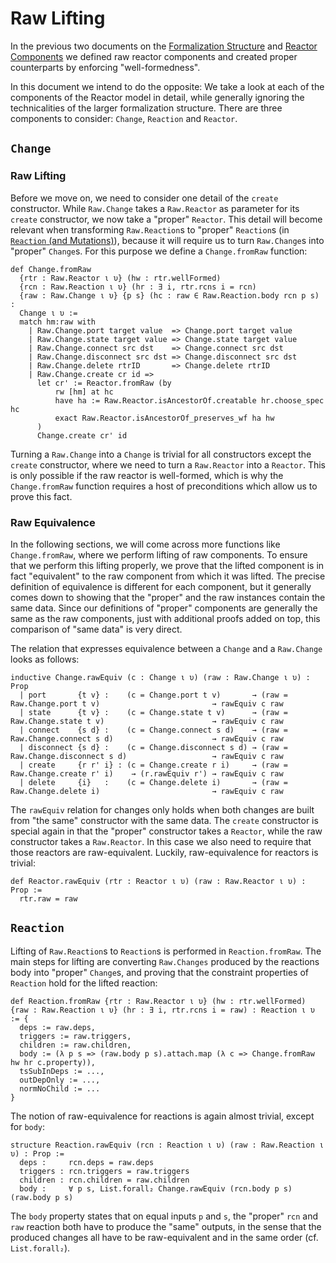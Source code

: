 # Raw Lifting

In the previous two documents on the [Formalization Structure](1.%20Formalization%20Structure.md)
and [Reactor Components](2.%20Reactor%20Components.md) we defined raw reactor components and created proper counterparts by enforcing "well-formedness".


In this document we intend to do the opposite: We take a look at each of the components of
the Reactor model in detail, while generally ignoring the technicalities of the larger 
formalization structure. There are three components to consider: `Change`, `Reaction` and `Reactor`.

## `Change`

### Raw Lifting

Before we move on, we need to consider one detail of the `create` constructor.
While `Raw.Change` takes a `Raw.Reactor` as parameter for its `create` constructor, we now take a "proper"
`Reactor`. This detail will become relevant when transforming `Raw.Reaction`s to "proper" `Reaction`s
(in [`Reaction` (and Mutations)](#reaction-and-mutations)), because it will require us to turn `Raw.Change`s into "proper" `Change`s.
For this purpose we define a `Change.fromRaw` function:

```lean
def Change.fromRaw
  {rtr : Raw.Reactor ι υ} (hw : rtr.wellFormed) 
  {rcn : Raw.Reaction ι υ} (hr : ∃ i, rtr.rcns i = rcn) 
  {raw : Raw.Change ι υ} {p s} (hc : raw ∈ Raw.Reaction.body rcn p s) : 
  Change ι υ :=
  match hm:raw with 
    | Raw.Change.port target value  => Change.port target value  
    | Raw.Change.state target value => Change.state target value 
    | Raw.Change.connect src dst    => Change.connect src dst    
    | Raw.Change.disconnect src dst => Change.disconnect src dst 
    | Raw.Change.delete rtrID       => Change.delete rtrID
    | Raw.Change.create cr id => 
      let cr' := Reactor.fromRaw (by
          rw [hm] at hc
          have ha := Raw.Reactor.isAncestorOf.creatable hr.choose_spec hc
          exact Raw.Reactor.isAncestorOf_preserves_wf ha hw
      )
      Change.create cr' id
```

Turning a `Raw.Change` into a `Change` is trivial for all constructors except the `create` constructor, where we
need to turn a `Raw.Reactor` into a `Reactor`. This is only possible if the raw reactor is well-formed, which is 
why the `Change.fromRaw` function requires a host of preconditions which allow us to prove this fact.

### Raw Equivalence

In the following sections, we will come across more functions like `Change.fromRaw`, where we perform lifting of
raw components. To ensure that we perform this lifting properly, we prove that the lifted component is in fact
"equivalent" to the raw component from which it was lifted.
The precise definition of equivalence is different for each component, but it generally comes down to showing that
the "proper" and the raw instances contain the same data. Since our definitions of "proper" components are generally
the same as the raw components, just with additional proofs added on top, this comparison of "same data" is very direct.

The relation that expresses equivalence between a `Change` and a `Raw.Change` looks as follows:

```lean
inductive Change.rawEquiv (c : Change ι υ) (raw : Raw.Change ι υ) : Prop
  | port       {t v} :    (c = Change.port t v)       → (raw = Raw.Change.port t v)                         → rawEquiv c raw
  | state      {t v} :    (c = Change.state t v)      → (raw = Raw.Change.state t v)                        → rawEquiv c raw
  | connect    {s d} :    (c = Change.connect s d)    → (raw = Raw.Change.connect s d)                      → rawEquiv c raw
  | disconnect {s d} :    (c = Change.disconnect s d) → (raw = Raw.Change.disconnect s d)                   → rawEquiv c raw
  | create     {r r' i} : (c = Change.create r i)     → (raw = Raw.Change.create r' i)    → (r.rawEquiv r') → rawEquiv c raw
  | delete     {i}   :    (c = Change.delete i)       → (raw = Raw.Change.delete i)                         → rawEquiv c raw
```

The `rawEquiv` relation for changes only holds when both changes are built from "the same" constructor with the same data.
The `create` constructor is special again in that the "proper" constructor takes a `Reactor`, while the raw constructor takes a
`Raw.Reactor`. In this case we also need to require that those reactors are raw-equivalent. Luckily, raw-equivalence for
reactors is trivial:

```lean
def Reactor.rawEquiv (rtr : Reactor ι υ) (raw : Raw.Reactor ι υ) : Prop :=
  rtr.raw = raw
```

## `Reaction`

Lifting of `Raw.Reaction`s to `Reaction`s is performed in `Reaction.fromRaw`.
The main steps for lifting are converting `Raw.Changes` produced by the reactions body into "proper" `Change`s, and proving that
the constraint properties of `Reaction` hold for the lifted reaction:

```lean
def Reaction.fromRaw {rtr : Raw.Reactor ι υ} (hw : rtr.wellFormed) {raw : Raw.Reaction ι υ} (hr : ∃ i, rtr.rcns i = raw) : Reaction ι υ := {
  deps := raw.deps,
  triggers := raw.triggers,
  children := raw.children,
  body := (λ p s => (raw.body p s).attach.map (λ c => Change.fromRaw hw hr c.property)),
  tsSubInDeps := ...,
  outDepOnly := ...,
  normNoChild := ...
}
```

The notion of raw-equivalence for reactions is again almost trivial, except for `body`:

```lean
structure Reaction.rawEquiv (rcn : Reaction ι υ) (raw : Raw.Reaction ι υ) : Prop :=
  deps :     rcn.deps = raw.deps
  triggers : rcn.triggers = raw.triggers
  children : rcn.children = raw.children
  body :     ∀ p s, List.forall₂ Change.rawEquiv (rcn.body p s) (raw.body p s)
```

The `body` property states that on equal inputs `p` and `s`, the "proper" `rcn` and `raw` reaction both have to produce the "same"
outputs, in the sense that the produced changes all have to be raw-equivalent and in the same order (cf. `List.forall₂`).
